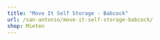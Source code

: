 ```yaml
---
title: "Move It Self Storage - Babcock"
url: /san-antonio/move-it-self-storage-babcock/
shop: Mieten
---
```

